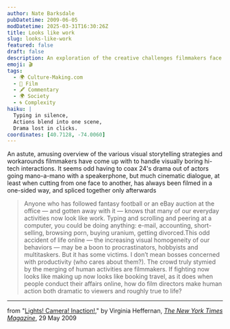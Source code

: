 ```yaml
---
author: Nate Barksdale
pubDatetime: 2009-06-05
modDatetime: 2025-03-31T16:30:26Z
title: Looks like work
slug: looks-like-work
featured: false
draft: false
description: An exploration of the creative challenges filmmakers face in portraying everyday digital interactions dramatically.
emoji: 🎬
tags:
  - 🌍 Culture-Making.com
  - 🎥 Film
  - 🖋️ Commentary
  - 🌍 Society
  - 🌀 Complexity
haiku: |
  Typing in silence,  
  Actions blend into one scene,  
  Drama lost in clicks.
coordinates: [40.7128, -74.0060]
---
```


An astute, amusing overview of the various visual storytelling strategies and workarounds filmmakers have come up with to handle visually boring hi-tech interactions. It seems odd having to coax 24's drama out of actors going mano-a-mano with a speakerphone, but much cinematic dialogue, at least when cutting from one face to another, has always been filmed in a one-sided way, and spliced together only afterwards

> Anyone who has followed fantasy football or an eBay auction at the office — and gotten away with it — knows that many of our everyday activities now look like work. Typing and scrolling and peering at a computer, you could be doing anything: e-mail, accounting, short-selling, browsing porn, buying uranium, getting divorced.This odd accident of life online — the increasing visual homogeneity of our behaviors — may be a boon to procrastinators, hobbyists and multitaskers. But it has some victims. I don’t mean bosses concerned with productivity (who cares about them?). The crowd truly stymied by the merging of human activities are filmmakers. If fighting now looks like making up now looks like booking travel, as it does when people conduct their affairs online, how do film directors make human action both dramatic to viewers and roughly true to life?

---

from "[Lights! Camera! Inaction!](https://www.google.com/search?q=%22Lights%21%20Camera%21%20Inaction%21%22%20nytimes.com)," by Virginia Heffernan, [_The New York Times Magazine_](https://www.google.com/search?q=%22_The%20New%20York%20Times%20Magazine_%22%20nytimes.com), 29 May 2009

